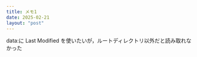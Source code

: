 ```yaml
---
title: メモ1
date: 2025-02-21
layout: "post"
---
```


data:に Last Modified を使いたいが，ルートディレクトリ以外だと読み取れなかった
